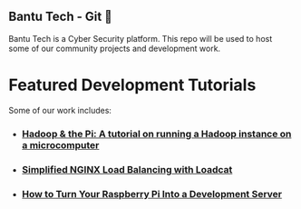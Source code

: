 ## Bantu Tech - Git 🚀

Bantu Tech is a Cyber Security platform. This repo will be used to host some of our community projects and development work. 

# Featured Development Tutorials
Some of our work includes:
- ### [Hadoop & the Pi: A tutorial on running a Hadoop instance on a microcomputer](https://www.bantutech.com/networking/2016/9/4/bantu-tech-tutorial-getting-hadoop-running-on-a-raspberry-pi-microcomputer)
- ### [Simplified NGINX Load Balancing with Loadcat](https://www.bantutech.com/networking/2017/7/21/simplified-nginx-load-balancing-with-loadcat)
- ### [How to Turn Your Raspberry Pi Into a Development Server](https://www.bantutech.com/networking/2017/2/16/how-to-turn-your-raspberry-pi-into-a-development-server)






